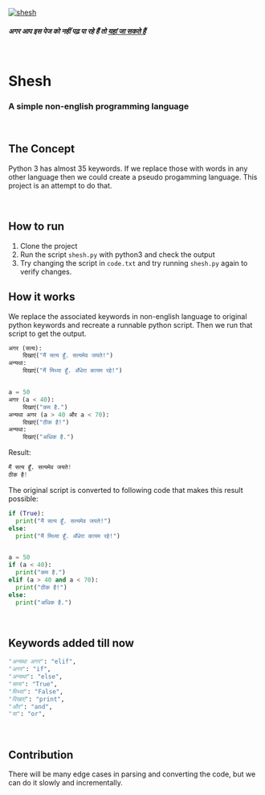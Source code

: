 [![shesh](https://upload.wikimedia.org/wikipedia/commons/thumb/c/c1/Ananta_Shesha.jpg/220px-Ananta_Shesha.jpg)](https://en.wikipedia.org/wiki/Shesha)


##### अगर आप इस पेज को नहीं पढ़ पा रहे हैं तो [यहां जा सकते हैं](./README.md) <br><br><br>


# Shesh

### A simple non-english programming language

<br>

## The Concept

Python 3 has almost 35 keywords. If we replace those with words in any other language then we could create a pseudo progamming language. This project is an attempt to do that.

<br>

## How to run

1. Clone the project
2. Run the script `shesh.py` with python3 and check the output
3. Try changing the script in `code.txt` and try running `shesh.py` again to verify changes.

## How it works
We replace the associated keywords in non-english language to original python keywords and recreate a runnable python script. Then we run that script to get the output.

```python
अगर (सत्य):
    दिखाएं("मैं सत्य हूँ. सत्यमेव जयते!")
अन्यथा:
    दिखाएं("मैं मिथ्या हूँ. अँधेरा कायम रहे!")


a = 50
अगर (a < 40):
    दिखाएं("कम है.")
अन्यथा अगर (a > 40 और a < 70):
    दिखाएं("ठीक है!")
अन्यथा: 
    दिखाएं("अधिक है.")
```

Result:
```python
मैं सत्य हूँ. सत्यमेव जयते!
ठीक है!
```

The original script is converted to following code that makes this result possible:
```python
if (True):
  print("मैं सत्य हूँ. सत्यमेव जयते!")
else:
  print("मैं मिथ्या हूँ. अँधेरा कायम रहे!")


a = 50
if (a < 40):
  print("कम है.")
elif (a > 40 and a < 70):
  print("ठीक है!")
else: 
  print("अधिक है.")

```
<br>

## Keywords added till now
```python
"अन्यथा अगर": "elif",
"अगर": "if",
"अन्यथा": "else",
"सत्य": "True",
"मिथ्या": "False",
"दिखाएं": "print",
"और": "and",
"या": "or",
```
<br>

## Contribution
There will be many edge cases in parsing and converting the code, but we can do it slowly and incrementally.